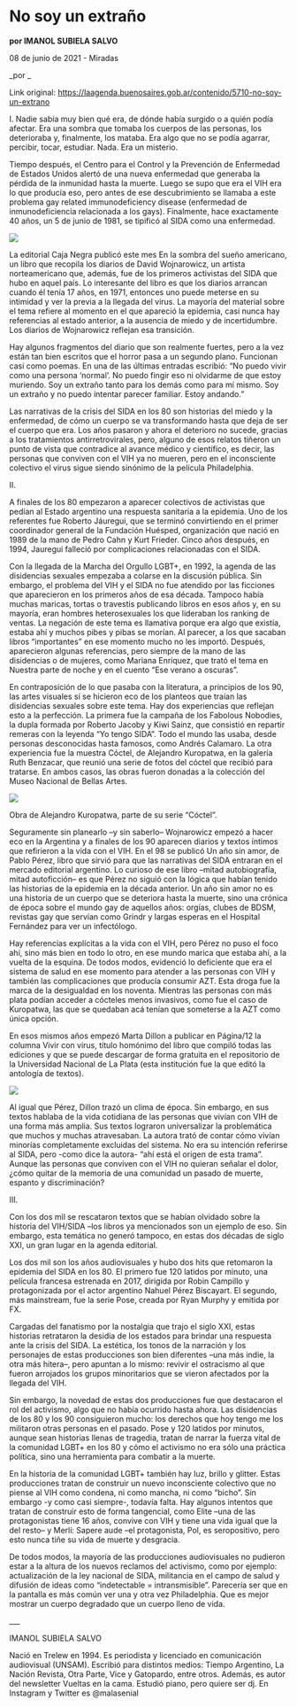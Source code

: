 # No soy un extraño

**por IMANOL SUBIELA SALVO**

08 de junio de 2021 - Miradas

_por _

Link original: https://laagenda.buenosaires.gob.ar/contenido/5710-no-soy-un-extrano



I. Nadie sabía muy bien qué era, de dónde había surgido o a quién podía afectar. Era una sombra que tomaba los cuerpos de las personas, los deterioraba y, finalmente, los mataba. Era algo que no se podía agarrar, percibir, tocar, estudiar. Nada. Era un misterio.




Tiempo después, el Centro para el Control y la Prevención de Enfermedad de Estados Unidos alertó de una nueva enfermedad que generaba la pérdida de la inmunidad hasta la muerte. Luego se supo que era el VIH era lo que producía eso, pero antes de ese descubrimiento se llamaba a este problema gay related immunodeficiency disease (enfermedad de inmunodeficiencia relacionada a los gays). Finalmente, hace exactamente 40 años, un 5 de junio de 1981, se tipificó al SIDA como una enfermedad.




![](https://cdn.flowlikemusic.com/files/images/52003/29908c3d-eed7-4dbc-a2a6-c4f32467ba57.jpeg)




La editorial Caja Negra publicó este mes En la sombra del sueño americano, un libro que recopila los diarios de David Wojnarowicz, un artista norteamericano que, además, fue de los primeros activistas del SIDA que hubo en aquel país. Lo interesante del libro es que los diarios arrancan cuando él tenía 17 años, en 1971, entonces uno puede meterse en su intimidad y ver la previa a la llegada del virus. La mayoría del material sobre el tema refiere al momento en el que apareció la epidemia, casi nunca hay referencias al estado anterior, a la ausencia de miedo y de incertidumbre. Los diarios de Wojnarowicz reflejan esa transición.




Hay algunos fragmentos del diario que son realmente fuertes, pero a la vez están tan bien escritos que el horror pasa a un segundo plano. Funcionan casi como poemas. En una de las últimas entradas escribió: “No puedo vivir como una persona ‘normal’. No puedo fingir eso ni olvidarme de que estoy muriendo. Soy un extraño tanto para los demás como para mí mismo. Soy un extraño y no puedo intentar parecer familiar. Estoy andando.”




Las narrativas de la crisis del SIDA en los 80 son historias del miedo y la enfermedad, de cómo un cuerpo se va transformando hasta que deja de ser el cuerpo que era. Los años pasaron y ahora el deterioro no sucede, gracias a los tratamientos antirretrovirales, pero, alguno de esos relatos tiñeron un punto de vista que contradice al avance médico y científico, es decir, las personas que conviven con el VIH ya no mueren, pero en el inconsciente colectivo el virus sigue siendo sinónimo de la película Philadelphia.




II.




A finales de los 80 empezaron a aparecer colectivos de activistas que pedían al Estado argentino una respuesta sanitaria a la epidemia. Uno de los referentes fue Roberto Jáuregui, que se terminó convirtiendo en el primer coordinador general de la Fundación Huésped, organización que nació en 1989 de la mano de Pedro Cahn y Kurt Frieder. Cinco años después, en 1994, Jauregui falleció por complicaciones relacionadas con el SIDA.




Con la llegada de la Marcha del Orgullo LGBT+, en 1992, la agenda de las disidencias sexuales empezaba a colarse en la discusión pública. Sin embargo, el problema del VIH y el SIDA no fue atendido por las ficciones que aparecieron en los primeros años de esa década. Tampoco había muchas maricas, tortas o travestis publicando libros en esos años y, en su mayoría, eran hombres heterosexuales los que lideraban los ranking de ventas. La negación de este tema es llamativa porque era algo que existía, estaba ahí y muchos pibes y pibas se morían. Al parecer, a los que sacaban libros “importantes” en ese momento mucho no les importó. Después, aparecieron algunas referencias, pero siempre de la mano de las disidencias o de mujeres, como Mariana Enríquez, que trató el tema en Nuestra parte de noche y en el cuento “Ese verano a oscuras”.




En contraposición de lo que pasaba con la literatura, a principios de los 90, las artes visuales sí se hicieron eco de los planteos que traían las disidencias sexuales sobre este tema. Hay dos experiencias que reflejan esto a la perfección. La primera fue la campaña de los Fabolous Nobodies, la dupla formada por Roberto Jacoby y Kiwi Sainz, que consistió en repartir remeras con la leyenda “Yo tengo SIDA”. Todo el mundo las usaba, desde personas desconocidas hasta famosos, como Andrés Calamaro. La otra experiencia fue la muestra Cóctel, de Alejandro Kuropatwa, en la galería Ruth Benzacar, que reunió una serie de fotos del cóctel que recibió para tratarse. En ambos casos, las obras fueron donadas a la colección del Museo Nacional de Bellas Artes.




![](https://cdn.flowlikemusic.com/files/images/52006/61b0dd18-2b05-4d8d-aef5-e58d663e40f3.jpeg)




Obra de Alejandro Kuropatwa, parte de su serie “Cóctel”.




Seguramente sin planearlo –y sin saberlo– Wojnarowicz empezó a hacer eco en la Argentina y a finales de los 90 aparecen diarios y textos íntimos que refirieron a la vida con el VIH. En el 98 se publicó Un año sin amor, de Pablo Pérez, libro que sirvió para que las narrativas del SIDA entraran en el mercado editorial argentino. Lo curioso de ese libro –mitad autobiografía, mitad autoficción– es que Pérez no siguió con la lógica que habían tenido las historias de la epidemia en la década anterior. Un año sin amor no es una historia de un cuerpo que se deteriora hasta la muerte, sino una crónica de época sobre el mundo gay de aquellos años: orgías, clubes de BDSM, revistas gay que servían como Grindr y largas esperas en el Hospital Fernández para ver un infectólogo.




Hay referencias explícitas a la vida con el VIH, pero Pérez no puso el foco ahí, sino más bien en todo lo otro, en ese mundo marica que estaba ahí, a la vuelta de la esquina. De todos modos, evidenció lo deficiente que era el sistema de salud en ese momento para atender a las personas con VIH y también las complicaciones que producía consumir AZT. Esta droga fue la marca de la desigualdad en los noventa. Mientras las personas con más plata podían acceder a cócteles menos invasivos, como fue el caso de Kuropatwa, las que se quedaban acá tenían que someterse a la AZT como única opción.




En esos mismos años empezó Marta Dillon a publicar en Página/12 la columna Vivir con virus, título homónimo del libro que compiló todas las ediciones y que se puede descargar de forma gratuita en el repositorio de la Universidad Nacional de La Plata (esta institución fue la que editó la antología de textos).




![](https://cdn.flowlikemusic.com/files/images/52007/87af6b47-25fa-4a54-ae2f-dd20d7b2175d.jpeg)




Al igual que Pérez, Dillon trazó un clima de época. Sin embargo, en sus textos hablaba de la vida cotidiana de las personas que vivían con VIH de una forma más amplia. Sus textos lograron universalizar la problemática que muchos y muchas atravesaban. La autora trató de contar cómo vivían minorías completamente excluidas del sistema. No era su intención referirse al SIDA, pero -como dice la autora- “ahí está el origen de esta trama”. Aunque las personas que conviven con el VIH no quieran señalar el dolor, ¿cómo quitar de la memoria de una comunidad un pasado de muerte, espanto y discriminación?




III.




Con los dos mil se rescataron textos que se habían olvidado sobre la historia del VIH/SIDA –los libros ya mencionados son un ejemplo de eso. Sin embargo, esta temática no generó tampoco, en estas dos décadas de siglo XXI, un gran lugar en la agenda editorial.




Los dos mil son los años audiovisuales y hubo dos hits que retomaron la epidemia del SIDA en los 80. El primero fue 120 latidos por minuto, una película francesa estrenada en 2017, dirigida por Robin Campillo y protagonizada por el actor argentino Nahuel Pérez Biscayart. El segundo, más mainstream, fue la serie Pose, creada por Ryan Murphy y emitida por FX.




Cargadas del fanatismo por la nostalgia que trajo el siglo XXI, estas historias retrataron la desidia de los estados para brindar una respuesta ante la crisis del SIDA. La estética, los tonos de la narración y los personajes de estas producciones son bien diferentes –una más indie, la otra más hitera–, pero apuntan a lo mismo: revivir el ostracismo al que fueron arrojados los grupos minoritarios que se vieron afectados por la llegada del VIH.




Sin embargo, la novedad de estas dos producciones fue que destacaron el rol del activismo, algo que no había ocurrido hasta ahora. Las disidencias de los 80 y los 90 consiguieron mucho: los derechos que hoy tengo me los militaron otras personas en el pasado. Pose y 120 latidos por minutos, aunque sean historias llenas de tragedia, tratan de narrar la fuerza vital de la comunidad LGBT+ en los 80 y cómo el activismo no era sólo una práctica política, sino una herramienta para combatir a la muerte.




En la historia de la comunidad LGBT+ también hay luz, brillo y glitter. Estas producciones tratan de construir un nuevo inconsciente colectivo que no piense al VIH como condena, ni como mancha, ni como “bicho”. Sin embargo -y como casi siempre-, todavía falta. Hay algunos intentos que tratan de construir esto de forma tangencial, como Elite –una de las protagonistas tiene 16 años, convive con VIH y tiene una vida igual que la del resto– y Merlí: Sapere aude –el protagonista, Pol, es seropositivo, pero esto nunca tiñe su vida de muerte y desgracia.




De todos modos, la mayoría de las producciones audiovisuales no pudieron estar a la altura de los nuevos reclamos del activismo, como por ejemplo: actualización de la ley nacional de SIDA, militancia en el campo de salud y difusión de ideas como “indetectable = intransmisible”. Parecería ser que en la pantalla es más común ver una y otra vez Philadelphia. Que es mejor mostrar un cuerpo degradado que un cuerpo lleno de vida.




\_\_\_




IMANOL SUBIELA SALVO




Nació en Trelew en 1994. Es periodista y licenciado en comunicación audiovisual (UNSAM). Escribió para distintos medios: Tiempo Argentino, La Nación Revista, Otra Parte, Vice y Gatopardo, entre otros. Además, es autor del newsletter Vueltas en la cama. Estudió piano, pero quiere ser dj. En Instagram y Twitter es @malasenial



